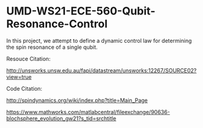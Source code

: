 # UMD-WS21-ECE-560-Qubit-Resonance-Control
In this project, we attempt to define a dynamic control law for determining the spin resonance of a single qubit.


Resouce Citation:

http://unsworks.unsw.edu.au/fapi/datastream/unsworks:12267/SOURCE02?view=true

Code Citation:

http://spindynamics.org/wiki/index.php?title=Main_Page

https://www.mathworks.com/matlabcentral/fileexchange/90636-blochsphere_evolution_gw21?s_tid=srchtitle
